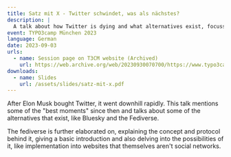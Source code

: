 ```yaml
---
title: Satz mit X - Twitter schwindet, was als nächstes?
description: |
  A talk about how Twitter is dying and what alternatives exist, focussing on the fediverse.
event: TYPO3camp München 2023
language: German
date: 2023-09-03
urls:
  - name: Session page on T3CM website (Archived)
    url: https://web.archive.org/web/20230930070700/https://www.typo3camp-muenchen.de/session/satz-mit-x-twitter-schwindet-was-als-naechstes-96
downloads:
  - name: Slides
    url: /assets/slides/satz-mit-x.pdf
---
```


After Elon Musk bought Twitter, it went downhill rapidly. This talk mentions some of the "best moments" since then and talks about some of the alternatives that exist, like Bluesky and the Fediverse.

The fediverse is further elaborated on, explaining the concept and protocol behind it, giving a basic introduction and also delving into the possibilities of it, like implementation into websites that themselves aren't social networks.